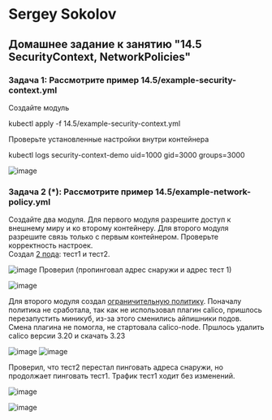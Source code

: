 # Sergey Sokolov
## Домашнее задание к занятию "14.5 SecurityContext, NetworkPolicies"
### Задача 1: Рассмотрите пример 14.5/example-security-context.yml

Создайте модуль

kubectl apply -f 14.5/example-security-context.yml

Проверьте установленные настройки внутри контейнера

kubectl logs security-context-demo
uid=1000 gid=3000 groups=3000  

![image](https://user-images.githubusercontent.com/93119897/214695028-a33d66f6-7ffc-4c17-a58b-bb70dc096844.png)

### Задача 2 (*): Рассмотрите пример 14.5/example-network-policy.yml

Создайте два модуля. Для первого модуля разрешите доступ к внешнему миру и ко второму контейнеру. Для второго модуля разрешите связь только с первым контейнером. Проверьте корректность настроек.  
Создал [2 пода](https://github.com/SSergeyA/devops-netology/blob/main/Kubernetes/19/2pods.yaml): тест1 и тест2.  

![image](https://user-images.githubusercontent.com/93119897/214695096-2cc238da-0dc0-44b5-9a81-83f424bfe116.png)
Проверил (пропинговал адрес снаружи и адрес тест 1)    

![image](https://user-images.githubusercontent.com/93119897/214695354-ea4fa872-70ff-4f29-9a15-25c93d922f8a.png)


Для второго модуля создал [ограничительную политику](https://github.com/SSergeyA/devops-netology/blob/main/Kubernetes/19/2pods.yaml). Поначалу политика не сработала, так как не использовал плагин calico, пришлось перезапустить
миникуб, из-за этого сменились айпишники подов. Смена плагина не помогла, не стартовала calico-node. Пршлось удалить calico версии 3.20 и скачать 3.23  

![image](https://user-images.githubusercontent.com/93119897/214695818-f4a3b8a5-2840-4ee8-83e9-a7a83af4408f.png)
![image](https://user-images.githubusercontent.com/93119897/214695968-457bd3fe-b8b3-446b-bfe8-193674fb8b98.png)

Проверил, что  тест2 перестал пинговать адреса снаружи, но продолжает пинговать тест1. Трафик тест1 ходит без изменений. 

![image](https://user-images.githubusercontent.com/93119897/214696567-cf194bd7-3539-47fe-b25b-6a1af1f90488.png)

![image](https://user-images.githubusercontent.com/93119897/214696072-455340c8-d312-4a56-be7f-628dc170af0b.png)
